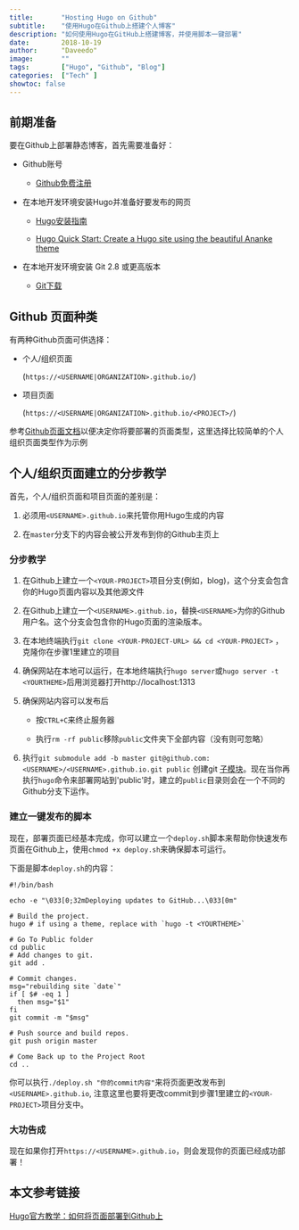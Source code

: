 ```yaml
---
title:       "Hosting Hugo on Github"
subtitle:    "使用Hugo在Github上搭建个人博客"
description: "如何使用Hugo在GitHub上搭建博客，并使用脚本一键部署"
date:        2018-10-19
author:      "Daveedo"
image:       ""
tags:        ["Hugo", "Github", "Blog"]
categories:  ["Tech" ]
showtoc: false
---
```


<!-- Contents -->
## 前期准备

要在Github上部署静态博客，首先需要准备好：

* Github账号

	* [Github免费注册](https://github.com/join)
	
* 在本地开发环境安装Hugo并准备好要发布的网页

	* [Hugo安装指南](https://gohugo.io/getting-started/installing)
	
	* [Hugo Quick Start: Create a Hugo site using the beautiful Ananke theme](https://gohugo.io/getting-started/quick-start/)
	
	
* 在本地开发环境安装 Git 2.8 或更高版本

	* [Git下载](https://git-scm.com/downloads)


## Github 页面种类

有两种Github页面可供选择：

* 个人/组织页面

	(`https://<USERNAME|ORGANIZATION>.github.io/`)
	
* 项目页面

	(`https://<USERNAME|ORGANIZATION>.github.io/<PROJECT>/`)
	

参考[Github页面文档](https://help.github.com/articles/user-organization-and-project-pages/#user--organization-pages)以便决定你将要部署的页面类型，这里选择比较简单的个人组织页面类型作为示例

## 个人/组织页面建立的分步教学

首先，个人/组织页面和项目页面的差别是：

1. 必须用`<USERNAME>.github.io`来托管你用Hugo生成的内容

2. 在`master`分支下的内容会被公开发布到你的Github主页上

### 分步教学

1. 在Github上建立一个`<YOUR-PROJECT>`项目分支(例如，blog)，这个分支会包含你的Hugo页面内容以及其他源文件

2. 在Github上建立一个`<USERNAME>.github.io`，替换`<USERNAME>`为你的Github用户名。这个分支会包含你的Hugo页面的渲染版本。

3. 在本地终端执行`git clone <YOUR-PROJECT-URL> && cd <YOUR-PROJECT>` ，克隆你在步骤1里建立的项目

4. 确保网站在本地可以运行，在本地终端执行`hugo server`或`hugo server -t <YOURTHEME>`后用浏览器打开http://localhost:1313

5. 确保网站内容可以发布后

	* 按`CTRL+C`来终止服务器
	
	* 执行`rm -rf public`移除`public`文件夹下全部内容（没有则可忽略）
	
6. 执行`git submodule add -b master git@github.com:<USERNAME>/<USERNAME>.github.io.git public` 创建git [子模块](https://blog.github.com/2016-02-01-working-with-submodules/)。现在当你再执行`hugo`命令来部署网站到'public'时，建立的`public`目录则会在一个不同的Github分支下运作。

### 建立一键发布的脚本

现在，部署页面已经基本完成，你可以建立一个`deploy.sh`脚本来帮助你快速发布页面在Github上，使用`chmod +x deploy.sh`来确保脚本可运行。

下面是脚本`deploy.sh`的内容：

```
#!/bin/bash

echo -e "\033[0;32mDeploying updates to GitHub...\033[0m"

# Build the project.
hugo # if using a theme, replace with `hugo -t <YOURTHEME>`

# Go To Public folder
cd public
# Add changes to git.
git add .

# Commit changes.
msg="rebuilding site `date`"
if [ $# -eq 1 ]
  then msg="$1"
fi
git commit -m "$msg"

# Push source and build repos.
git push origin master

# Come Back up to the Project Root
cd ..
```

你可以执行`./deploy.sh "你的commit内容"`来将页面更改发布到`<USERNAME>.github.io`, 注意这里也要将更改commit到步骤1里建立的`<YOUR-PROJECT>`项目分支中。

### 大功告成

现在如果你打开`https://<USERNAME>.github.io`，则会发现你的页面已经成功部署！

## 本文参考链接

[Hugo官方教学：如何将页面部署到Github上](https://gohugo.io/hosting-and-deployment/hosting-on-github/)